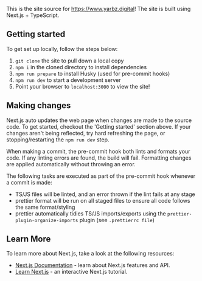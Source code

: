 This is the site source for https://www.yarbz.digital! The site is built using Next.js + TypeScript.

## Getting started

To get set up locally, follow the steps below:

1. `git clone` the site to pull down a local copy
2. `npm i` in the cloned directory to install dependencies
3. `npm run prepare` to install Husky (used for pre-commit hooks)
4. `npm run dev` to start a development server
5. Point your browser to `localhost:3000` to view the site!

## Making changes

Next.js auto updates the web page when changes are made to the source code. To get started, checkout the 'Getting started' section above. If your changes aren't being reflected, try hard refreshing the page, or stopping/restarting the `npm run dev` step.

When making a commit, the pre-commit hook both lints and formats your code. If any linting errors are found, the build will fail. Formatting changes are applied automatically without throwing an error.

The following tasks are executed as part of the pre-commit hook whenever a commit is made:

- TS/JS files will be linted, and an error thrown if the lint fails at any stage
- prettier format will be run on all staged files to ensure all code follows the same format/styling
- prettier automatically tidies TS/JS imports/exports using the `prettier-plugin-organize-imports` plugin (see `.prettierrc file`)

## Learn More

To learn more about Next.js, take a look at the following resources:

- [Next.js Documentation](https://nextjs.org/docs) - learn about Next.js features and API.
- [Learn Next.js](https://nextjs.org/learn) - an interactive Next.js tutorial.
